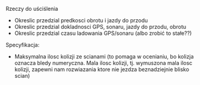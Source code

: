 Rzeczy do uściślenia
* Okreslic przedzial predkosci obrotu i jazdy do przodu
* Okreslic przedzial dokladnosci GPS, sonaru, jazdy do przodu, obrotu
* Okreslic przedzial czasu ladowania GPS/sonaru (albo zrobić to stałe??)

Specyfikacja:
* Maksymalna ilosc kolizji ze scianami (to pomaga w ocenianiu, bo kolizja oznacza
bledy numeryczna. Mala ilosc kolizji, tj. wymuszona mala ilosc kolizji,
zapewni nam rozwiazania ktore nie jezdza beznadziejnie blisko scian)


